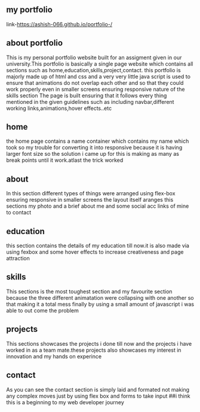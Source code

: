 ## my portfolio
link-https://ashish-066.github.io/portfolio-/
## about portfolio
This is my personal portfolio website built for an assigment given in our university.This portfolio is basically a single page website which 
contains all sections such as home,education,skills,project,contact.
this portfolio is majorly made up of html and css and a very very little java script is used to ensure that animations do not overlap each other and so that 
they could work properly even in smaller screens ensuring responsive nature of the skills section
The page is built ensuring that it follows every thing mentioned in the given guidelines such as including navbar,different working links,animations,hover effects..etc
## home
the home page contains a name container which contains my name which took so my trouble for converting it into responsive because it is having larger font size 
so the solution i came up for this is making as many as break points until it work.atlast the trick worked
## about
In this section different types of things were arranged using flex-box ensuring responsive in smaller screens the layout itself aranges this sections my photo and a brief about me and some social 
acc links of mine to contact
## education
this section contains the  details of my education till now.it is also made via using fexbox and some hover effects to increase creativeness and page attraction
## skills
This sections is the most toughest section and my favourite section because the three different animatation were collapsing with one another so that making it
a total mess finally by using a small amount of javascript i was able to out come the problem
## projects
This sections showcases the projects i done till now and the projects i have worked in as a team mate.these projects also showcases my interest in innovation  and my hands on experince
## contact
As you can see the contact section is simply laid and formated not making any complex moves just by using flex box and forms to take input
##i think this is a beginning to my web developer journey
